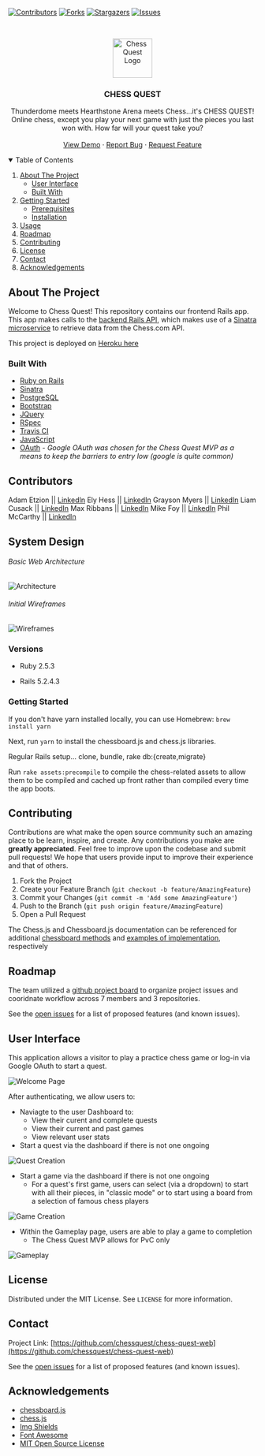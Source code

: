 <!-- PROJECT SHIELDS -->
[![Contributors][contributors-shield]][contributors-url]
[![Forks][forks-shield]][forks-url]
[![Stargazers][stars-shield]][stars-url]
[![Issues][issues-shield]][issues-url]

<!-- PROJECT LOGO -->
<br />
<p align="center">
  <a href="https://github.com/chessquest/chess-quest-web">
    <img src="app/assets/images/pngwing.com.png" alt="Chess Quest Logo" width="80" height="80">
  </a>

  <h3 align="center">CHESS QUEST</h3>

  <p align="center">
    Thunderdome meets Hearthstone Arena meets Chess...it's CHESS QUEST! Online chess, except you play your next game with just the pieces you last won with. How far will your quest take you?
    <br />
    <br />
    <a href="https://github.com/othneildrew/Best-README-Template">View Demo</a>
    ·
    <a href="https://github.com/othneildrew/Best-README-Template/issues">Report Bug</a>
    ·
    <a href="https://github.com/othneildrew/Best-README-Template/issues">Request Feature</a>
  </p>
</p>

<!-- TABLE OF CONTENTS -->
<details open="open">
  <summary>Table of Contents</summary>
  <ol>
    <li>
      <a href="#about-the-project">About The Project</a>
      <ul>
        <li><a href="#user-interface">User Interface</a></li>
        <li><a href="#built-with">Built With</a></li>
      </ul>
    </li>
    <li>
      <a href="#getting-started">Getting Started</a>
      <ul>
        <li><a href="#prerequisites">Prerequisites</a></li>
        <li><a href="#installation">Installation</a></li>
      </ul>
    </li>
    <li><a href="#usage">Usage</a></li>
    <li><a href="#roadmap">Roadmap</a></li>
    <li><a href="#contributing">Contributing</a></li>
    <li><a href="#license">License</a></li>
    <li><a href="#contact">Contact</a></li>
    <li><a href="#acknowledgements">Acknowledgements</a></li>
  </ol>
</details>

<!-- ABOUT THE PROJECT -->
## About The Project

<!-- [![Product Name Screen Shot][product-screenshot]](https://example.com) -->

Welcome to Chess Quest! This repository contains our frontend Rails app. This app makes calls to the [backend Rails API](https://github.com/chessquest/chess-quest), which makes use of a [Sinatra microservice](https://github.com/chessquest/chess-api) to retrieve data from the Chess.com API.

This project is deployed on [Heroku here](https://chess-quest.herokuapp.com)

### Built With

* [Ruby on Rails](https://rubyonrails.org/)
* [Sinatra](http://sinatrarb.com/)
* [PostgreSQL](https://www.postgresql.org/)
* [Bootstrap](https://getbootstrap.com/)
* [JQuery](https://jquery.com/)
* [RSpec](https://github.com/rspec/rspec-rails)
* [Travis CI](https://travis-ci.com/)
* [JavaScript](https://www.javascript.com)
* [OAuth](https://oauth.net/) - *Google OAuth was chosen for the Chess Quest MVP as a means to keep the barriers to entry low (google is quite common)*

<!-- CONTRIBUTORS -->
## Contributors

Adam Etzion || [LinkedIn](https://www.linkedin.com/in/adametzion/)
Ely Hess || [LinkedIn](https://www.linkedin.com/in/ely-hess/)
Grayson Myers || [LinkedIn](https://www.linkedin.com/in/grayson-myers-285926165/)
Liam Cusack || [LinkedIn](https://www.linkedin.com/in/liam-cusack-6a9a0a169/)
Max Ribbans || [LinkedIn](https://www.linkedin.com/in/max-ribbans-46b276156/)
Mike Foy || [LinkedIn](https://www.linkedin.com/in/michael-foy-707ba7b4/)
Phil McCarthy || [LinkedIn](https://www.linkedin/in/pjmcc)

<!-- SYSTEM DESIGN -->
## System Design

###### Basic Web Architecture 
![Architecture](app/assets/images/architecture.jpg)

###### Initial Wireframes
![Wireframes](app/assets/images/wireframes.png)

<!-- GETTING STARTED -->
### Versions

- Ruby 2.5.3

- Rails 5.2.4.3

### Getting Started

If you don't have yarn installed locally, you can use Homebrew:
`brew install yarn`

Next, run `yarn` to install the chessboard.js and chess.js libraries.

Regular Rails setup... clone, bundle, rake db:{create,migrate}

Run `rake assets:precompile` to compile the chess-related assets to allow them to be compiled and cached up front rather than compiled every time the app boots.

<!-- CONTRIBUTING -->
## Contributing

Contributions are what make the open source community such an amazing place to be learn, inspire, and create. Any contributions you make are **greatly appreciated**. Feel free to improve upon the codebase and submit pull requests! We hope that users provide input to improve their experience and that of others.

1. Fork the Project
2. Create your Feature Branch (`git checkout -b feature/AmazingFeature`)
3. Commit your Changes (`git commit -m 'Add some AmazingFeature'`)
4. Push to the Branch (`git push origin feature/AmazingFeature`)
5. Open a Pull Request

The Chess.js and Chessboard.js documentation can be referenced for additional [chessboard methods](https://github.com/jhlywa/chess.js/) and [examples of implementation](https://chessboardjs.com/docs), respectively

<!-- ROADMAP -->
## Roadmap

The team utilized a [github project board](https://github.com/orgs/chessquest/projects/1) to organize project issues and cooridnate workflow across 7 members and 3 repositories.

See the [open issues](https://github.com/othneildrew/Best-README-Template/issues) for a list of proposed features (and known issues).

## User Interface

This application allows a visitor to play a practice chess game or log-in via Google OAuth to start a quest.

![Welcome Page](app/assets/images/welcome_page.png)

After authenticating, we allow users to:
* Naviagte to the user Dashboard to:
  * View their curent and complete quests
  * View their current and past games
  * View relevant user stats
* Start a quest via the dashboard if there is not one ongoing

![Quest Creation](app/assets/images/dashboard1.png)

* Start a game via the dashboard if there is not one ongoing
  * For a quest's first game, users can select (via a dropdown) to start with all their pieces, in "classic mode" or to start using a board from a selection of famous chess players

![Game Creation](app/assets/images/dashboard2.png)

* Within the Gameplay page, users are able to play a game to completion
  * The Chess Quest MVP allows for PvC only

![Gameplay](app/assets/images/gameplay1.png)


<!-- LICENSE -->
## License

Distributed under the MIT License. See `LICENSE` for more information.

<!-- CONTACT -->
## Contact

Project Link: [https://github.com/chessquest/chess-quest-web](https://github.com/chessquest/chess-quest-web)

See the [open issues](https://github.com/chessquest/chess-quest-web/issues) for a list of proposed features (and known issues).

<!-- ACKNOWLEDGEMENTS -->
## Acknowledgements
* [chessboard.js](https://chessboardjs.com/)
* [chess.js](https://github.com/jhlywa/chess.js)
* [Img Shields](https://shields.io)
* [Font Awesome](https://fontawesome.com)
* [MIT Open Source License](https://opensource.org/licenses/MIT)

<!-- MARKDOWN LINKS & IMAGES -->
<!-- https://www.markdownguide.org/basic-syntax/#reference-style-links -->
[contributors-shield]: https://img.shields.io/github/contributors/chessquest/chess-quest-web.svg?style=for-the-badge
[contributors-url]: https://github.com/chessquest/chess-quest-web/graphs/contributors
[forks-shield]: https://img.shields.io/github/forks/chessquest/chess-quest-web.svg?style=for-the-badge
[forks-url]: https://github.com/chessquest/chess-quest/network/members
[stars-shield]: https://img.shields.io/github/stars/chessquest/chess-quest-web.svg?style=for-the-badge
[stars-url]: https://github.com/chessquest/chess-quest-web/stargazers
[issues-shield]: https://img.shields.io/github/issues/chessquest/chess-quest-web.svg?style=for-the-badge
[issues-url]: https://github.com/chessquest/chess-quest-web/issues

<!-- [product-screenshot]: images/screenshot.png -->
[product-screenshot]: images/screenshot.png

